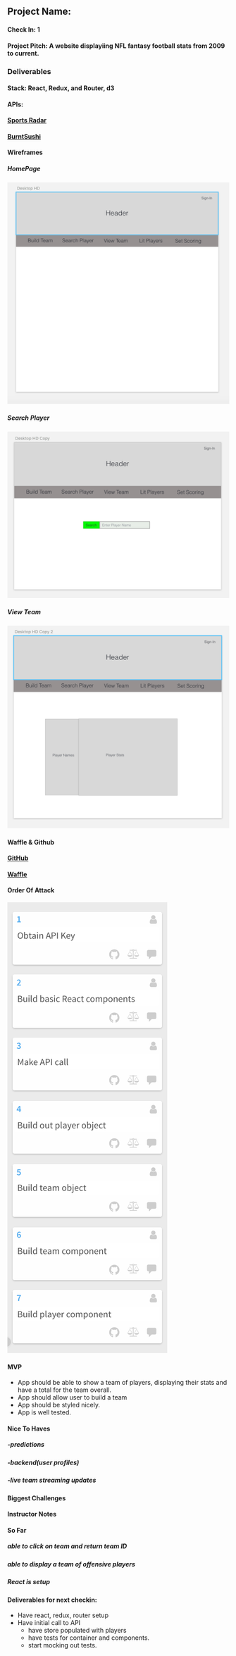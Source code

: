 ## Project Name:

#### Check In: 1

#### Project Pitch:  A website displayiing NFL fantasy football stats from 2009 to current.

### Deliverables

#### Stack: React, Redux, and Router, d3

#### APIs:  
#### [Sports Radar](https://sportradar.us/data/?keyword=fantasy%20sports%20%2Bapi&gclid=Cj0KCQjwub7NBRDJARIsAP7wlT_N9E9MZIOQ54FzQ_A7DlmckH4mR69nRTIqTuP7oKqPD8m2e33_zqsaAmr4EALw_wcB)
#### [BurntSushi](https://github.com/BurntSushi/nflgame)

#### Wireframes
##### HomePage
![main-page](screenshots/main.png "Main page wireframe")
##### Search Player
![search-page](screenshots/SearchPlayer.png "search page wireframe")
##### View Team
![viewteam](screenshots/TeamPage.png "Team view page wireframe")


#### Waffle & Github
#### [GitHub](https://github.com/NikBorn/Personal-Project)
#### [Waffle](https://waffle.io/NikBorn/Personal-Project)

#### Order Of Attack
![order of attack waffle](screenshots/waffleboard.png "order of attack")

#### MVP
- App should be able to show a team of players, displaying their stats and have a total for the team overall.  
- App should allow user to  build a team 
- App should be styled nicely.
- App is well tested.

#### Nice To Haves
##### -predictions
##### -backend(user profiles)
##### -live team streaming updates


#### Biggest Challenges

#### Instructor Notes

#### So Far
##### able to click on team and return team ID
##### able to display a team of offensive players
##### React is setup

#### Deliverables for next checkin:

- Have react, redux, router setup 
- Have initial call to API
  - have store populated with players 
  - have tests for container and components. 
  - start mocking out tests. 
